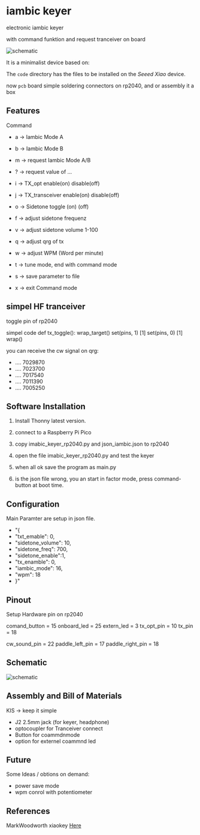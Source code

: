 # iambic keyer

electronic iambic keyer

with command funktion and request
tranceiver on board  

![schematic](./img/assembly.png)

It is a minimalist device based on:

The `code` directory has the files to be installed on the *Seeed Xiao* device.

now `pcb` board simple soldering connectors on rp2040, and or assembly it a box

## Features

Command
* a -> Iambic Mode A
* b -> Iambic Mode B
* m -> request Iambic Mode A/B

* ? -> request value of ...

* i -> TX_opt enable(on) disable(off)
* j -> TX_transceiver enable(on) disable(off)
* o -> Sidetone toggle (on) (off)

* f -> adjust sidetone frequenz
* v -> adjust sidetone volume 1-100
* q -> adjust qrg of tx
* w -> adjust WPM (Word per minute)

* t -> tune mode, end with command mode
* s -> save parameter to  file

* x -> exit Command mode

## simpel HF tranceiver 
toggle pin of rp2040

simpel code
def tx_toggle():
        wrap_target()
        set(pins, 1) [1]
        set(pins, 0) [1]
        wrap()

you can receive the cw signal on qrg:
* .... 7029870
* .... 7023700
* .... 7017540
* .... 7011390
* .... 7005250
 

## Software Installation

1. Install Thonny latest version.
2. connect to a Raspberry Pi Pico
3. copy imabic_keyer_rp2040.py and json_iambic.json to rp2040
4. open the file imabic_keyer_rp2040.py and test the keyer
5. when all ok save the program as main.py

6. is the  json file wrong, you an start in factor mode, press command-button at boot time.



## Configuration
Main Paramter are setup in json file.
* "{
* \"txt_emable\": 0,
* \"sidetone_volume\": 10,
* \"sidetone_freq\": 700,
* \"sidetone_enable\":1,
* \"tx_enamble\": 0,
* \"iambic_mode\": 16,
* \"wpm\": 18
* }"

## Pinout

Setup Hardware pin on rp2040

comand_button    = 15 
onboard_led      = 25 
extern_led       = 3 
tx_opt_pin       = 10 
tx_pin           = 18 

cw_sound_pin     = 22
paddle_left_pin  = 17 
paddle_right_pin = 18


## Schematic

![schematic](./img/xiaokey.png)

## Assembly and Bill of Materials


KIS -> keep it simple

* J2 2.5mm  jack (for keyer, headphone)
* optocoupler for Tranceiver connect
* Button for coammdnmode
* option for externel coammnd led

## Future

Some Ideas / obtions on demand:

* power save mode
* wpm conrol with potentiometer

## References

MarkWoodworth xiaokey [Here](https://github.com/MarkWoodworth/xiaokey) 
